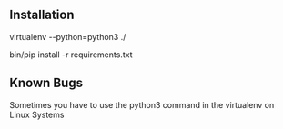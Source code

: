 ## Installation
virtualenv --python=python3 ./

bin/pip install -r requirements.txt

## Known Bugs
Sometimes you have to use the python3 command in the virtualenv on Linux Systems